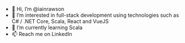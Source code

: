 - 👋 Hi, I’m @iainrawson
- 👀 I’m interested in full-stack development using technologies such as C# / .NET Core, Scala, React and VueJS
- 🌱 I’m currently learning Scala
- 📫 Reach me on LinkedIn

<!---
iainrawson/iainrawson is a ✨ special ✨ repository because its `README.md` (this file) appears on your GitHub profile.
You can click the Preview link to take a look at your changes.
--->
